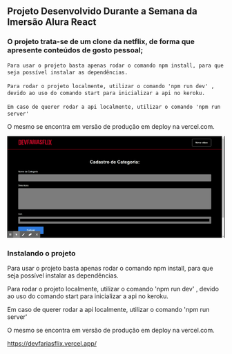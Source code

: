 ## Projeto Desenvolvido Durante a Semana da Imersão Alura React

### O projeto trata-se de um clone da netflix, de forma que apresente conteúdos de gosto pessoal;
    Para usar o projeto basta apenas rodar o comando npm install, para que seja possível instalar as dependências.

    Para rodar o projeto localmente, utilizar o comando 'npm run dev' , devido ao uso do comando start para inicializar a api no keroku.

    Em caso de querer rodar a api localmente, utilizar o comando 'npm run server'

O mesmo se encontra em versão de produção em deploy na vercel.com.

<img src="./src/assets/img/DevFariasFlix.gif" />

### Instalando o projeto 

Para usar o projeto basta apenas rodar o comando npm install, para que seja possível instalar as dependências.

Para rodar o projeto localmente, utilizar o comando 'npm run dev' , devido ao uso do comando start para inicializar a api no keroku.

Em caso de querer rodar a api localmente, utilizar o comando 'npm run server'

O mesmo se encontra em versão de produção em deploy na vercel.com.

https://devfariasflix.vercel.app/
